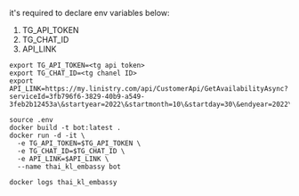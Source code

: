 it's required to declare env variables below:
1) TG_API_TOKEN
2) TG_CHAT_ID
3) API_LINK

```
export TG_API_TOKEN=<tg api token>
export TG_CHAT_ID=<tg chanel ID>
export API_LINK=https://my.linistry.com/api/CustomerApi/GetAvailabilityAsync?serviceId=3fb796f6-3829-40b9-a549-3feb2b12453a\&startyear=2022\&startmonth=10\&startday=30\&endyear=2022\&endmonth=12\&endday=3\&count=1
```

```
source .env
docker build -t bot:latest .
docker run -d -it \
  -e TG_API_TOKEN=$TG_API_TOKEN \
  -e TG_CHAT_ID=$TG_CHAT_ID \
  -e API_LINK=$API_LINK \
  --name thai_kl_embassy bot

docker logs thai_kl_embassy
```
